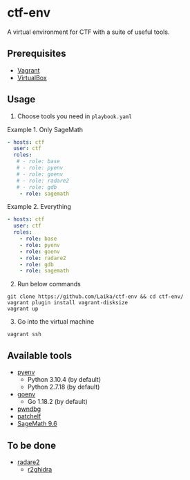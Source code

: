 # ctf-env
  
A virtual environment for CTF with a suite of useful tools.

## Prerequisites
- [Vagrant](https://www.vagrantup.com/downloads)
- [VirtualBox](https://www.virtualbox.org/wiki/Downloads)


## Usage
1. Choose tools you need in `playbook.yaml`  

Example 1. Only SageMath
  ```yaml
  - hosts: ctf
    user: ctf
    roles:
     # - role: base
     # - role: pyenv
     # - role: goenv
     # - role: radare2
     # - role: gdb
      - role: sagemath
  ```
Example 2. Everything
  ```yaml
  - hosts: ctf
    user: ctf
    roles:
      - role: base
      - role: pyenv
      - role: goenv
      - role: radare2
      - role: gdb
      - role: sagemath
  ```
  
2. Run below commands
```
git clone https://github.com/Laika/ctf-env && cd ctf-env/
vagrant plugin install vagrant-disksize
vagrant up
```

3. Go into the virtual machine
```
vagrant ssh
```

## Available tools

- [pyenv](https://github.com/pyenv/pyenv)
  - Python 3.10.4 (by default)
  - Python 2.7.18 (by default)
- [goenv](https://github.com/pyenv/pyenv)
  - Go 1.18.2 (by default)
- [pwndbg](https://github.com/pwndbg/pwndbg)
- [patchelf](https://github.com/NixOS/patchelf)
- [SageMath 9.6](https://www.sagemath.org/)
## To be done
- [radare2](https://github.com/radareorg/radare2)
  - [r2ghidra](https://github.com/radareorg/r2ghidra)


